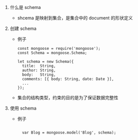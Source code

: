 1.  什么是 schema
    - shcema 是映射到集合，是集合中的 document 的形状定义
2.  创建 schema

    - 例子

      ```JS
      const mongoose = require('mongoose');
      const Schema = mongoose.Schema;

      let schema = new Schema({
        title:  String,
        author: String,
        body:   String,
        comments: [{ body: String, date: Date }],
        ...
      });
      ```

    - 集合的结构类型，约束的目的是为了保证数据完整性

3.  使用 schema

    - 例子

      ```JS

        var Blog = mongoose.model('Blog', schema);
      ```
